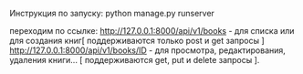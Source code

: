 Инструкция по запуску:
python manage.py runserver

переходим по ссылке:
http://127.0.0.1:8000/api/v1/books - для списка или для создания книг[ поддерживаются только post и get запросы ]
http://127.0.0.1:8000/api/v1/books/ID - для просмотра, редактирования, удаления книги...  [ поддерживаются get, put и delete запросы ].
